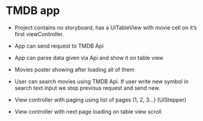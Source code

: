 #  TMDB app

- Project contains no storyboard, has a UITableView with movie cell on it’s first viewController.

- App can send request to TMDB Api

- App can parse data given via Api and show it on table view

- Movies poster showing after loading all of them

- User can search movies using TMDB Api. If user write new symbol in search text input we stop previous request and send new.

- View controller with paging using list of pages (1, 2, 3...) (UIStepper)

- View controller with next page loading on table view scroll
